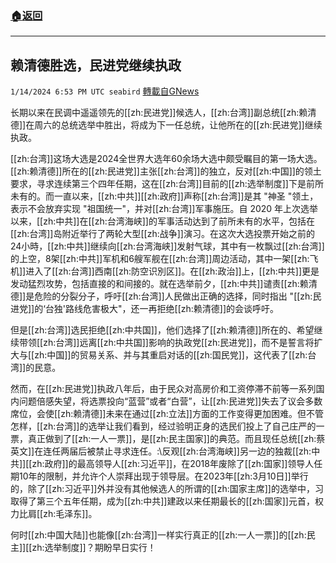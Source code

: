 ###  [:house:返回](README.md)
---


## 赖清德胜选，民进党继续执政
`1/14/2024 6:53 PM UTC seabird` [轉載自GNews](https://gnews.org/articles/2218676)

       

长期以来在民调中遥遥领先的[[zh:民进党]]候选人，[[zh:台湾]]副总统[[zh:赖清德]]在周六的总统选举中胜出，将成为下一任总统，让他所在的[[zh:民进党]]继续执政。

[[zh:台湾]]这场大选是2024全世界大选年60余场大选中颇受瞩目的第一场大选。[[zh:赖清德]]所在的[[zh:民进党]]主张[[zh:台湾]]的独立，反对[[zh:中国]]的领土要求，寻求连续第三个四年任期，这在[[zh:台湾]]目前的[[zh:选举制度]]下是前所未有的。而一直以来，[[zh:中共]][[zh:政府]]声称[[zh:台湾]]是其 "神圣 "领土，表示不会放弃实现 "祖国统一"，并对[[zh:台湾]]军事施压。自 2020 年上次选举以来，[[zh:中共]]在[[zh:台湾海峡]]的军事活动达到了前所未有的水平，包括在[[zh:台湾]]岛附近举行了两轮大型[[zh:战争]]演习。在这次大选投票开始之前的24小時，[[zh:中共]]继续向[[zh:台湾海峡]]发射气球，其中有一枚飘过[[zh:台湾]]的上空，8架[[zh:中共]]军机和6艘军舰在[[zh:台湾]]周边活动，其中一架[[zh:飞机]]进入了[[zh:台湾]]西南[[zh:防空识別区]]。在[[zh:政治]]上，[[zh:中共]]更是发动猛烈攻势，包括直接的和间接的。就在选举前夕，[[zh:中共]]谴责[[zh:赖清德]]是危险的分裂分子，呼吁[[zh:台湾]]人民做出正确的选择，同时指出 "[[zh:民进党]]的‘台独'路线危害极大"，还一再拒绝[[zh:赖清德]]的会谈呼吁。

但是[[zh:台湾]]选民拒绝[[zh:中共国]]，他们选择了[[zh:赖清德]]所在的、希望继续带领[[zh:台湾]]远离[[zh:中共国]]影响的执政党[[zh:民进党]]，而不是誓言将扩大与[[zh:中国]]的贸易关系、并与其重启对话的[[zh:国民党]]，这代表了[[zh:台湾]]的民意。

然而，在[[zh:民进党]]执政八年后，由于民众对高房价和工资停滞不前等一系列国内问题倍感失望，将选票投向“蓝营”或者“白营”，让[[zh:民进党]]失去了议会多数席位，会使[[zh:赖清德]]未来在通过[[zh:立法]]方面的工作变得更加困难。但不管怎样，[[zh:台湾]]的选举让我们看到，经过验明正身的选民们投上了自己庄严的一票，真正做到了[[zh:一人一票]]，是[[zh:民主国家]]的典范。而且现任总统[[zh:蔡英文]]在连任两届后被禁止寻求连任。:\反观[[zh:台湾海峡]]另一边的独裁[[zh:中共]][[zh:政府]]的最高领导人[[zh:习近平]]，在2018年废除了[[zh:国家]]领导人任期10年的限制，并允许个人崇拜出现于领导层。在2023年[[zh:3月10日]]举行的，除了[[zh:习近平]]外并没有其他候选人的所谓的[[zh:国家主席]]的选举中，习取得了第三个五年任期，成为[[zh:中共]]建政以来任期最长的[[zh:国家]]元首，权力比肩[[zh:毛泽东]]。

何时[[zh:中国大陆]]也能像[[zh:台湾]]一样实行真正的[[zh:一人一票]]的[[zh:民主]][[zh:选举制度]]？期盼早日实行！

